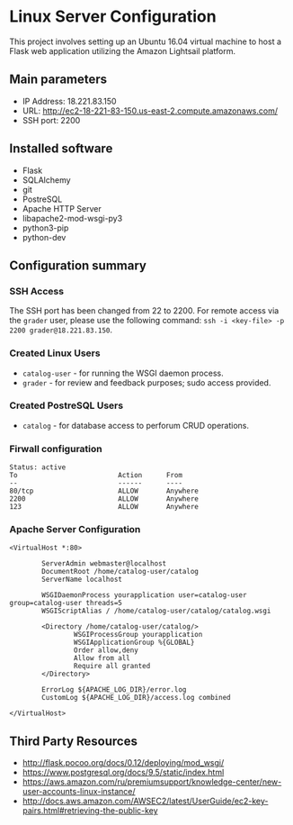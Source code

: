 # Linux Server Configuration 

This project involves setting up an Ubuntu 16.04 virtual machine to host a Flask web application utilizing the Amazon Lightsail platform.

## Main parameters
* IP Address: 18.221.83.150
* URL: http://ec2-18-221-83-150.us-east-2.compute.amazonaws.com/
* SSH port: 2200

## Installed software
* Flask
* SQLAlchemy
* git
* PostreSQL
* Apache HTTP Server
* libapache2-mod-wsgi-py3
* python3-pip
* python-dev

## Configuration summary
### SSH Access
The SSH port has been changed from 22 to 2200. For remote access via the `grader` user, please use the following command:
`ssh -i <key-file> -p 2200 grader@18.221.83.150`.

### Created Linux Users
* `catalog-user` - for running the WSGI daemon process.
* `grader` - for review and feedback purposes; sudo access provided.

### Created PostreSQL Users
* `catalog` - for database access to perforum CRUD operations.

### Firwall configuration
```
Status: active
To                         Action      From
--                         ------      ----
80/tcp                     ALLOW       Anywhere                  
2200                       ALLOW       Anywhere                  
123                        ALLOW       Anywhere  
```

### Apache Server Configuration
```
<VirtualHost *:80>

        ServerAdmin webmaster@localhost
        DocumentRoot /home/catalog-user/catalog
        ServerName localhost

        WSGIDaemonProcess yourapplication user=catalog-user group=catalog-user threads=5
        WSGIScriptAlias / /home/catalog-user/catalog/catalog.wsgi

        <Directory /home/catalog-user/catalog/>
                WSGIProcessGroup yourapplication
                WSGIApplicationGroup %{GLOBAL}
                Order allow,deny
                Allow from all
                Require all granted
        </Directory>

        ErrorLog ${APACHE_LOG_DIR}/error.log
        CustomLog ${APACHE_LOG_DIR}/access.log combined

</VirtualHost>

```

## Third Party Resources
* http://flask.pocoo.org/docs/0.12/deploying/mod_wsgi/
* https://www.postgresql.org/docs/9.5/static/index.html
* https://aws.amazon.com/ru/premiumsupport/knowledge-center/new-user-accounts-linux-instance/
* http://docs.aws.amazon.com/AWSEC2/latest/UserGuide/ec2-key-pairs.html#retrieving-the-public-key

